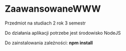 # ZaawansowaneWWW
Przedmiot na studiach 2 rok 3 semestr

Do działania aplikacji potrzebe jest środowisko NodeJS

Do zainstalowania zależności: **npm install**
